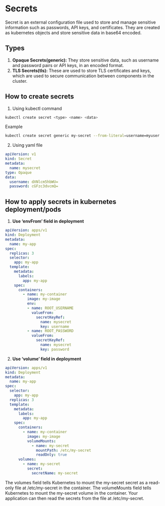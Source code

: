 
# Secrets
Secret is an external configuration file used to store and manage sensitive information such as passwords, API keys, and certificates. They are created as kubernetes objects and store sensitive data in base64 encoded.






## Types
1. **Opaque Secrets(generic):** They store sensitive data, such as username and password pairs or API keys, in an encoded format.
2. **TLS Secrets(tls):** These are used to store TLS certificates and keys, which are used to secure communication between components in the cluster.
## How to create secrets
1. Using kubectl command
```bash
kubectl create secret <type> <name> <data>
```
Example
```bash
kubectl create secret generic my-secret --from-literal=username=myuser --from-literal=password=mypass
```
2. Using yaml file
```yaml
apiVersion: v1
kind: Secret
metadata:
  name: mysecret
type: Opaque
data:
  username: dXNlcm5hbWU=
  password: cGFzc3dvcmQ=
```

## How to apply secrets in kubernetes deployment/pods
1. **Use ‘envFrom’ field in deployment**
```yaml
apiVersion: apps/v1
kind: Deployment
metadata:
  name: my-app
spec:
  replicas: 3
  selector:
    app: my-app
  template:
    metadata:
      labels:
        app: my-app
    spec:
      containers:
        - name: my-container
          image: my-image
          env:
          - name: ROOT_USERNAME
            valueFrom:
              secretKeyRef:
                name: mysecret
                key: username
          - name: ROOT_PASSWORD
            valueFrom:
              secretKeyRef:
                name: mysecret
                key: password
```
2. **Use ‘volume’ field in deployment**
```yaml
apiVersion: apps/v1
kind: Deployment
metadata:
  name: my-app
spec:
  selector:
    app: my-app
  replicas: 3
  template:
    metadata:
      labels:
        app: my-app
    spec:
      containers:
        - name: my-container
          image: my-image
          volumeMounts:
            - name: my-secret
              mountPath: /etc/my-secret
              readOnly: true
      volumes:
        - name: my-secret
          secret:
            secretName: my-secret
```
The volumes field tells Kubernetes to mount the my-secret secret as a read-only file at /etc/my-secret in the container. The volumeMounts field tells Kubernetes to mount the my-secret volume in the container. Your application can then read the secrets from the file at /etc/my-secret.
